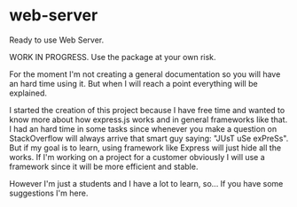 # web-server
Ready to use Web Server.


WORK IN PROGRESS.
Use the package at your own risk.

For the moment I'm not creating a general documentation so you will have an hard time using it. But when I will reach a point everything will be explained.

I started the creation of this project because I have free time and wanted to know more about how express.js works and in general frameworks like that. I had an hard time in some tasks since whenever you make a question on StackOverflow will always arrive that smart guy saying: "JUsT uSe exPreSs". But if my goal is to learn, using framework like Express will just hide all the works. If I'm working on a project for a customer obviously I will use a framework since it will be more efficient and stable.

However I'm just a students and I have a lot to learn, so... If you have some suggestions I'm here.
